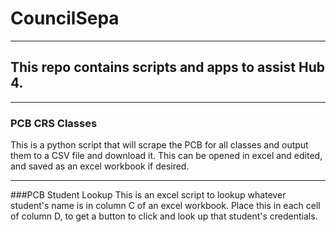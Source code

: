 # CouncilSepa
***
## This repo contains scripts and apps to assist Hub 4.
***
### PCB CRS Classes
This is a python script that will scrape the PCB for all classes and output them to a CSV file and download it.  This can be opened in excel and edited, and saved as an excel workbook if desired.
***
###PCB Student Lookup
This is an excel script to lookup whatever student's name is in column C of an excel workbook.  Place this in each cell of column D, to get a button to click and look up that student's credentials.